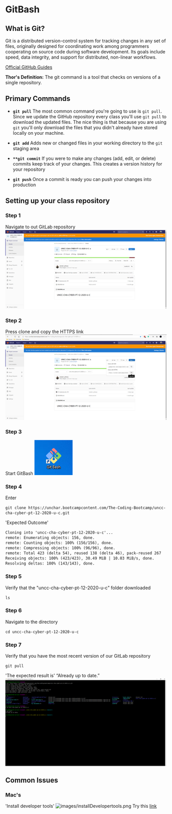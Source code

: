 # GitBash
## What is Git?
Git is a distributed version-control system for tracking changes in any set of files, originally designed for coordinating work among programmers cooperating on source code during software development. Its goals include speed, data integrity, and support for distributed, non-linear workflows.

[Official GitHub Guides](https://guides.github.com/)

**Thor's Definition:** The git command is a tool that checks on versions of a single repository.  

## Primary Commands
* **`git pull`** The most common command you're going to use is `git pull`. Since we update the GitHub repository every class you'll use `git pull` to download the updated files. The nice thing is that because you are using `git` you'll only download the files that you didn't already have stored locally on your machine. 

* **`git add`** Adds new or changed files in your working directory to the `git` staging area 

* **`**git commit`** If you were to make any changes (add, edit, or delete) commits keep track of your changes. This creates a version history for your repository 

* **`git push`** Once a commit is ready you can push your changes into production 


## Setting up your class repository
### Step 1
Navigate to out GitLab repository
![images/1-GitLab.png](images/1-GitLab.png)

### Step 2
Press clone and copy the HTTPS link
![images/2-cloneLink.png](images/2-cloneLink.png)

### Step 3
Start GitBash
![images/3-BashIcon.png](images/3-BashIcon.png)

### Step 4
Enter
```
git clone https://unchar.bootcampcontent.com/The-Coding-Bootcamp/uncc-cha-cyber-pt-12-2020-u-c.git
```
'Expected Outcome'
```
Cloning into 'uncc-cha-cyber-pt-12-2020-u-c'...
remote: Enumerating objects: 156, done.
remote: Counting objects: 100% (156/156), done.
remote: Compressing objects: 100% (96/96), done.
remote: Total 423 (delta 54), reused 138 (delta 46), pack-reused 267
Receiving objects: 100% (423/423), 30.49 MiB | 10.03 MiB/s, done.
Resolving deltas: 100% (143/143), done.

```
### Step 5 
Verify that the "uncc-cha-cyber-pt-12-2020-u-c" folder downloaded 
```
ls
```
### Step 6
Navigate to the directory
```
cd uncc-cha-cyber-pt-12-2020-u-c
```
### Step 7
Verify that you have the most recent version of our GitLab repository
```
git pull
```
'The expected result is' “Already up to date.”
![images/4-SuccessfulCommands.png](images/4-SuccessfulCommands.png)








## Common Issues
### Mac's
'Install developer tools'
![images/installDevelopertools.png](images/)
Try this [link](https://mac-how-to.gadgethacks.com/how-to/install-command-line-developer-tools-without-xcode-0168115/#:~:text=%20Install%20the%20Command%20Line%20Developer%20Tools%20Without,the%20Waiting%20Game.%20Now%2C%20you%20just...%20More%20)